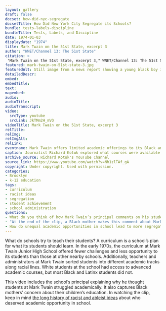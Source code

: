 ```yaml
--- 
layout: gallery
draft: false
docset: how-did-nyc-segregate
docsetTitle: How Did New York City Segregate its Schools?
bundle: tests-labels-discipline
bundleTitle: Tests, Labels, and Discipline
date: 1974-01-03
displaydate: "1974"
title: Mark Twain on the 51st State, excerpt 3
author: "WNET/Channel 13: The 51st State"
citation: >
 "Mark Twain on the 51st State, excerpt 3," WNET/Channel 13: The 51st State, in New York City Civil Rights History Project, Accessed: [Month Day, Year], https://nyccivilrightshistory.org/gallery/mark-twain-on-51st-state-3.
featured: mark-twain-on-51st-state-3.jpg
featuredAlt: Still image from a news report showing a young black boy in a classroom doing school work
detailedDescr: 
embed: 
embedTitle: 
text: 
mapembed: 
audio: 
audioTitle: 
audioTranscript: 
video: 
  srcType: youtube
  srcLink: JkTMm2H_mVQ
videoTitle: Mark Twain on the 51st State, excerpt 3
relTitle: 
relImg: 
relImgAlt: 
relLink: 
eventname: Mark Twain offers limited academic offerings to its Black and Puerto Rican students.
caption: Journalist Richard Kotuk explored what courses were available - and not available - at Mark Twain Junior High School. 
archive_source: Richard Kotuk's YouTube Channel
source_link: https://www.youtube.com/watch?v=Nh1zlTAf_gA
copyright: Under copyright. Used with permission.
categories: 
- Brooklyn
- k-12 education
tags: 
- curriculum
- racist ideas
- segregation
- student achievement
- school administration
questions: 
- What do you think of how Mark Twain’s principal comments on his students’ academic struggles? What parts do you find convincing, and what parts do you disagree with? Why? 
- "At the end of the clip, a Black mother makes this comment about Mark Twain: \"It’s not a school... the only thing they actually learn is basketball and football.\" If Mark Twain was not a school to her, what do you imagine a school *should* be, in her view? What is your view of what a school should be?"
- How do unequal academic opportunities in school lead to more segregation in schools, in the past or present?
--- 
```


What do schools try to teach their students? A curriculum is a school’s plan for what its students should learn. In the early 1970s, the curriculum at Mark Twain Junior High School offered fewer challenges and less opportunity to its students than those at other nearby schools. Additionally, teachers and administrators at Mark Twain sorted students into different academic tracks along racial lines. White students at the school had access to advanced academic courses, but most Black and Latinx students did not.

This video includes the school’s principal explaining why he thought students at Mark Twain struggled academically. It also captures Black mothers’ concern about their children’s education. In watching the clip, keep in mind [the long history of racist and ableist ideas](/topics/how-did-nyc-segregate/racist-ableist-ideas/) about who deserved academic opportunity in school.
